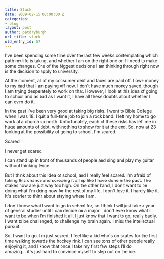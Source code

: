 ```yaml
---
title: Stuck
date: 2009-02-15 00:00:00 Z
categories:
- blog
layout: post
author: patdryburgh
url_title: stuck
old_entry_id: 57
---
```


I've been spending some time over the last few weeks contemplating which path my life is taking, and whether I am on the right one or if I need to make some changes. One of the biggest decisions I am thinking through right now is the decision to apply to university. 

At the moment, all of my consumer debt and taxes are paid off. I owe money to my dad that I am paying off now. I don't have much money saved, though I am trying desperately to work on that. However, I look at this idea of going to school and as bad as I want it, I have all these doubts about whether I can even do it. 

In the past I've been very good at taking big risks. I went to Bible College when I was 18. I quit a full-time job to join a rock band. I left my home to go work at a church up north. Unfortunately, each of these risks has left me in huge amounts of debt, with nothing to show for it at the end. So, now at 23 looking at the possibility of going to school, I'm scared. 

Scared. 

I never get scared. 

I can stand up in front of thousands of people and sing and play my guitar without thinking twice. 

But I think about this idea of school, and I really feel scared. I'm afraid of taking this chance and screwing it all up like I have done in the past. The stakes now are just way too high. On the other hand, I don't want to be doing what I'm doing now for the rest of my life. I don't love it. I hardly like it. It's scarier to think about staying where I am. 

I don't know what I want to go to school for, so I think I will just take a year of general studies until I can decide on a major. I don't even know what I want to be when I'm finished it all. I just know that I want to go, really badly. I want to be challenged, to challenge my brain again. I miss the intellectual pursuit.

So, I want to go. I'm just scared. I feel like a kid who's on skates for the first time walking towards the hockey rink. I can see tons of other people really enjoying it, and I know that once I take my first few steps I'll do amazing… it's just hard to convince myself to step out on the ice.